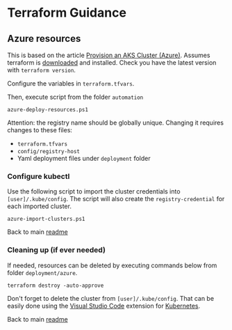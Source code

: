 # Terraform Guidance

## Azure resources

This is based on the article [Provision an AKS Cluster (Azure)](https://learn.hashicorp.com/tutorials/terraform/aks). Assumes terraform is [downloaded](https://www.terraform.io/downloads.html) and installed. Check you have the latest version with `terraform version`.

Configure the variables in `terraform.tfvars`.

Then, execute script from the folder `automation`

```shell
azure-deploy-resources.ps1
```

Attention: the registry name should be globally unique. Changing it requires changes to these files:

- `terraform.tfvars`
- `config/registry-host`
- Yaml deployment files under `deployment` folder

### Configure kubectl

Use the following script to import the cluster credentials into `[user]/.kube/config`. The script will also create the `registry-credential` for each imported cluster.

```shell
azure-import-clusters.ps1
```

Back to main [readme](../README.md)

### Cleaning up (if ever needed)

If needed, resources can be deleted by executing commands below from folder `deployment/azure`.

```shell
terraform destroy -auto-approve
```

Don't forget to delete the cluster from `[user]/.kube/config`. That can be easily done using the [Visual Studio Code](https://code.visualstudio.com/) extension for [Kubernetes](https://marketplace.visualstudio.com/items?itemName=ms-kubernetes-tools.vscode-kubernetes-tools).

Back to main [readme](../README.md)
